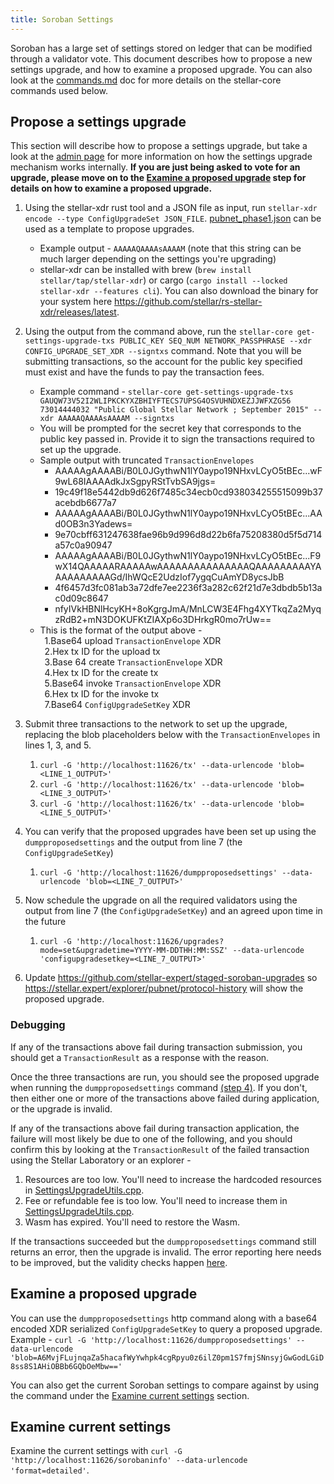 ```yaml
---
title: Soroban Settings
---
```


Soroban has a large set of settings stored on ledger that can be modified
through a validator vote. This document describes how to propose a new settings
upgrade, and how to examine a proposed upgrade. You can also look at the
[commands.md](commands.md) doc for more details on the stellar-core commands used below.

## Propose a settings upgrade

This section will describe how to propose a settings upgrade, but take a look at
the [admin page](admin.md#upgrading-soroban-settings) for more information on
how the settings upgrade mechanism works internally. **If you are just being asked
to vote for an upgrade, please move on to the [Examine a proposed upgrade](#examine-a-proposed-upgrade) step for details on how to examine a
proposed upgrade.**

1. Using the stellar-xdr rust tool and a JSON file as input, run `stellar-xdr encode --type ConfigUpgradeSet JSON_FILE`. [pubnet_phase1.json](../../soroban-settings/pubnet_phase1.json) can be used as a template to propose upgrades.
    - Example output - `AAAAAQAAAAsAAAAM` (note that this string can be much larger depending on the settings you're upgrading)
    - stellar-xdr can be installed with brew (`brew install stellar/tap/stellar-xdr`) or cargo (``cargo install --locked stellar-xdr --features cli``). You can also download the binary for your system here https://github.com/stellar/rs-stellar-xdr/releases/latest.

2. Using the output from the command above, run the `stellar-core get-settings-upgrade-txs PUBLIC_KEY SEQ_NUM NETWORK_PASSPHRASE --xdr CONFIG_UPGRADE_SET_XDR --signtxs` command. Note that you will be submitting transactions, so the account for the public key specified must exist and have the funds to pay the transaction fees.
    - Example command - `stellar-core get-settings-upgrade-txs GAUQW73V52I2WLIPKCKYXZBHIYFTECS7UPSG4OSVUHNDXEZJJWFXZG56 73014444032 "Public Global Stellar Network ; September 2015" --xdr AAAAAQAAAAsAAAAM --signtxs`
    - You will be prompted for the secret key that corresponds to the public key passed in. Provide it to sign the transactions required to set up the upgrade.
    - Sample output with truncated `TransactionEnvelopes`
        - AAAAAgAAAABi/B0L0JGythwN1lY0aypo19NHxvLCyO5tBEc...wF9wL68IAAAAdkJxSgpyRStTvbSA9jgs=
        - 19c49f18e5442db9d626f7485c34ecb0cd938034255515099b37acebdb6677a7
        - AAAAAgAAAABi/B0L0JGythwN1lY0aypo19NHxvLCyO5tBEc...AAd0OB3n3Yadews=
        - 9e70cbff631247638fae96b9d996d8d22b6fa75208380d5f5d714a57c0a90947
        - AAAAAgAAAABi/B0L0JGythwN1lY0aypo19NHxvLCyO5tBEc...F9wX14QAAAAARAAAAAwAAAAAAAAAAAAAAAQAAAAAAAAAYAAAAAAAAAAGd/IhWQcE2UdzIof7ygqCuAmYD8ycsJbB
        - 4f6457d3fc081ab3a72dfe7ee2236f3a282c62f21d7e3dbdb5b13ac0d09c8647
        - nfyIVkHBNlHcyKH+8oKgrgJmA/MnLCW3E4Fhg4XYTkqZa2MyqzRdB2+mN3DOKUFKtZIAXp6o3DHrkgR0mo7rUw==
    - This is the format of the output above - <br> 
        &ensp;1.Base64 upload `TransactionEnvelope` XDR<br>
        &ensp;2.Hex tx ID for the upload tx<br>
        &ensp;3.Base 64 create `TransactionEnvelope` XDR<br>
        &ensp;4.Hex tx ID for the create tx<br>
        &ensp;5.Base64 invoke `TransactionEnvelope` XDR<br>
        &ensp;6.Hex tx ID for the invoke tx<br>
        &ensp;7.Base64 `ConfigUpgradeSetKey` XDR<br>
3. Submit three transactions to the network to set up the upgrade, replacing the blob placeholders below with the `TransactionEnvelopes` in lines 1, 3, and 5.
    1. `curl -G 'http://localhost:11626/tx' --data-urlencode 'blob=<LINE_1_OUTPUT>'`
    2. `curl -G 'http://localhost:11626/tx' --data-urlencode 'blob=<LINE_3_OUTPUT>'`
    3. `curl -G 'http://localhost:11626/tx' --data-urlencode 'blob=<LINE_5_OUTPUT>'`
4. You can verify that the proposed upgrades have been set up using the `dumpproposedsettings` and the output from line 7 (the `ConfigUpgradeSetKey`)
    1. `curl -G 'http://localhost:11626/dumpproposedsettings' --data-urlencode 'blob=<LINE_7_OUTPUT>'`
5. Now schedule the upgrade on all the required validators using the output from line 7 (the `ConfigUpgradeSetKey`) and an agreed upon time in the future
    1. `curl -G 'http://localhost:11626/upgrades?mode=set&upgradetime=YYYY-MM-DDTHH:MM:SSZ' --data-urlencode 'configupgradesetkey=<LINE_7_OUTPUT>'`
6. Update https://github.com/stellar-expert/staged-soroban-upgrades so https://stellar.expert/explorer/pubnet/protocol-history will show the proposed upgrade.

### Debugging
If any of the transactions above fail during transaction submission, you should get a `TransactionResult` as a response with the reason.

Once the three transactions are run, you should see the proposed upgrade when running the `dumpproposedsettings` command [(step 4)](#propose-a-settings-upgrade). If you don't, then either one or more of the transactions above failed during application, or the upgrade is invalid.

If any of the transactions above fail during transaction application, the failure will most likely be due to one of the following, and you should confirm this by looking at the `TransactionResult` of the failed transaction using the Stellar Laboratory or an explorer - 
1. Resources are too low. You'll need to increase the hardcoded resources in [SettingsUpgradeUtils.cpp](../../src/main/SettingsUpgradeUtils.cpp).
2. Fee or refundable fee is too low. You'll need to increase them in [SettingsUpgradeUtils.cpp](../../src/main/SettingsUpgradeUtils.cpp).
3. Wasm has expired. You'll need to restore the Wasm.

If the transactions succeeded but the `dumpproposedsettings` command still returns an error, then the upgrade is invalid. The error reporting here needs to be improved, but the validity checks happen [here](../../src/herder/Upgrades.cpp).

## Examine a proposed upgrade

You can use the `dumpproposedsettings` http command along with a base64 encoded XDR
serialized `ConfigUpgradeSetKey` to query a proposed upgrade. 
Example - `curl -G 'http://localhost:11626/dumpproposedsettings' --data-urlencode 'blob=A6MvjFLujnqaZa5hacafWyYwhpk4cgRpyu0z6ilZ0pm1S7fmjSNnsyjGwGodLGiD8ss8S1AHiOBBb6GQbOeMbw=='`

You can also get the current Soroban settings to compare against by using the command under the [Examine current settings](#examine-current-settings) section.

## Examine current settings

Examine the current settings with `curl -G 'http://localhost:11626/sorobaninfo' --data-urlencode 'format=detailed'`.